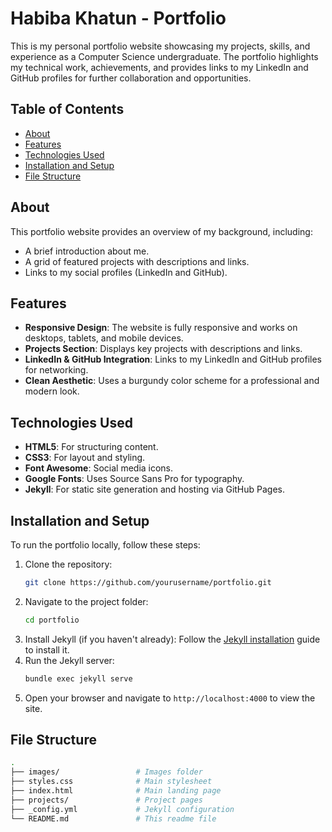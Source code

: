 # Habiba Khatun - Portfolio

This is my personal portfolio website showcasing my projects, skills, and experience as a Computer Science undergraduate. The portfolio highlights my technical work, achievements, and provides links to my LinkedIn and GitHub profiles for further collaboration and opportunities.

## Table of Contents
- [About](#about)
- [Features](#features)
- [Technologies Used](#technologies-used)
- [Installation and Setup](#installation-and-setup)
- [File Structure](#file-structure)

## About

This portfolio website provides an overview of my background, including:
- A brief introduction about me.
- A grid of featured projects with descriptions and links.
- Links to my social profiles (LinkedIn and GitHub).

## Features
- **Responsive Design**: The website is fully responsive and works on desktops, tablets, and mobile devices.
- **Projects Section**: Displays key projects with descriptions and links.
- **LinkedIn & GitHub Integration**: Links to my LinkedIn and GitHub profiles for networking.
- **Clean Aesthetic**: Uses a burgundy color scheme for a professional and modern look.

## Technologies Used
- **HTML5**: For structuring content.
- **CSS3**: For layout and styling.
- **Font Awesome**: Social media icons.
- **Google Fonts**: Uses Source Sans Pro for typography.
- **Jekyll**: For static site generation and hosting via GitHub Pages.

## Installation and Setup

To run the portfolio locally, follow these steps:

1. Clone the repository:
   ```bash
   git clone https://github.com/yourusername/portfolio.git
2. Navigate to the project folder:
   ```bash
   cd portfolio
3. Install Jekyll (if you haven't already): Follow the [Jekyll installation](https://jekyllrb.com/docs/installation/) guide to install it.
4. Run the Jekyll server:
   ```bash
   bundle exec jekyll serve
5. Open your browser and navigate to `http://localhost:4000` to view the site.

## File Structure
  ```bash
.
├── images/                 # Images folder  
├── styles.css              # Main stylesheet
├── index.html              # Main landing page
├── projects/               # Project pages
├── _config.yml             # Jekyll configuration
└── README.md               # This readme file

